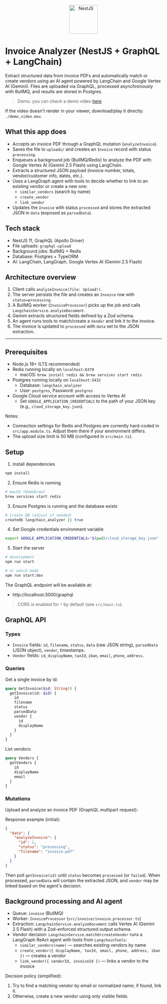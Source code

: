 <p align="center">
  <img src="https://nestjs.com/img/logo-small.svg" width="92" alt="NestJS" />
</p>

# Invoice Analyzer (NestJS + GraphQL + LangChain)

Extract structured data from invoice PDFs and automatically match or create vendors using an AI agent powered by LangChain and Google Vertex AI (Gemini). Files are uploaded via GraphQL, processed asynchronously with BullMQ, and results are stored in Postgres.

> Demo: you can check a demo video [here](https://youtu.be/Grt4E5qfWRI)

If the video doesn't render in your viewer, download/play it directly: `./demo_video.mov`.

## What this app does

- Accepts an invoice PDF through a GraphQL mutation (`analyzeInvoice`).
- Saves the file to `uploads/` and creates an `Invoice` record with status `processing`.
- Enqueues a background job (BullMQ/Redis) to analyze the PDF with Google Vertex AI (Gemini 2.5 Flash) using LangChain.
- Extracts a structured JSON payload (invoice number, totals, vendor/customer info, dates, etc.).
- Uses a LangGraph agent with tools to decide whether to link to an existing vendor or create a new one:
  - `similar_vendors` (search by name)
  - `create_vendor`
  - `link_vendor`
- Updates the `Invoice` with status `processed` and stores the extracted JSON in `data` (exposed as `parsedData`).

## Tech stack

- NestJS 11, GraphQL (Apollo Driver)
- File uploads: `graphql-upload`
- Background jobs: BullMQ + Redis
- Database: Postgres + TypeORM
- AI: LangChain, LangGraph, Google Vertex AI (Gemini 2.5 Flash)

## Architecture overview

1) Client calls `analyzeInvoice(file: Upload!)`.
2) The server persists the file and creates an `Invoice` row with `status=processing`.
3) A BullMQ worker (`InvoiceProcessor`) picks up the job and calls `LangchainService.analyzeDocument`.
4) Gemini extracts structured fields defined by a Zod schema.
5) An agent runs tools to match/create a `Vendor` and link it to the invoice.
6) The invoice is updated to `processed` with `data` set to the JSON extraction.

---

## Prerequisites

- Node.js 18+ (LTS recommended)
- Redis running locally on `localhost:6379`
  - macOS: `brew install redis && brew services start redis`
- Postgres running locally on `localhost:5432`
  - Database: `langchain_analyzer`
  - User: `postgres`, Password: `postgres`
- Google Cloud service account with access to Vertex AI
  - Set `GOOGLE_APPLICATION_CREDENTIALS` to the path of your JSON key (e.g., `cloud_storage_key.json`).

Notes:
- Connection settings for Redis and Postgres are currently hard-coded in `src/app.module.ts`. Adjust them there if your environment differs.
- The upload size limit is 50 MB (configured in `src/main.ts`).

## Setup

1) Install dependencies

```bash
npm install
```

2) Ensure Redis is running

```bash
# macOS (Homebrew)
brew services start redis
```

3) Ensure Postgres is running and the database exists

```bash
# Create DB (adjust if needed)
createdb langchain_analyzer || true
```

4) Set Google credentials environment variable

```bash
export GOOGLE_APPLICATION_CREDENTIALS="$(pwd)/cloud_storage_key.json"
```

5) Start the server

```bash
# development
npm run start

# or watch mode
npm run start:dev
```

The GraphQL endpoint will be available at:

- http://localhost:3000/graphql

> CORS is enabled for `*` by default (see `src/main.ts`).

## GraphQL API

### Types

- `Invoice` fields: `id`, `filename`, `status`, `data` (raw JSON string), `parsedData` (JSON object), `vendor`, timestamps.
- `Vendor` fields: `id`, `displayName`, `taxId`, `iban`, `email`, `phone`, `address`.

### Queries

Get a single invoice by id:

```graphql
query GetInvoice($id: String!) {
  getInvoice(id: $id) {
    id
    filename
    status
    parsedData
    vendor {
      id
      displayName
    }
  }
}
```

List vendors:

```graphql
query Vendors {
  getVendors {
    id
    displayName
    email
  }
}
```

### Mutations

Upload and analyze an invoice PDF (GraphQL multipart request):

Response example (initial):

```json
{
  "data": {
    "analyzeInvoice": {
      "id": 1,
      "status": "processing",
      "filename": "invoice.pdf"
    }
  }
}
```

Then poll `getInvoice(id)` until `status` becomes `processed` (or `failed`). When processed, `parsedData` will contain the extracted JSON, and `vendor` may be linked based on the agent's decision.

## Background processing and AI agent

- Queue: `invoice` (BullMQ)
- Worker: `InvoiceProcessor` (`src/invoice/invoice.processor.ts`)
- Extraction: `LangchainService.analyzeDocument` calls Vertex AI (Gemini 2.5 Flash) with a Zod-enforced structured output schema.
- Vendor decision: `LangchainService.matchOrcreateVendor` runs a LangGraph ReAct agent with tools from `LangchainTools`:
  - `similar_vendors(name)` — searches existing vendors by name
  - `create_vendor({ displayName, taxId, email, phone, address, iban })` — creates a vendor
  - `link_vendor({ vendorId, invoiceId })` — links a vendor to the invoice

Decision policy (simplified):

1) Try to find a matching vendor by email or normalized name; if found, link it.
2) Otherwise, create a new vendor using only visible fields.

